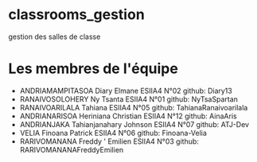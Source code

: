 # classrooms_gestion
gestion des salles de classe

# Les membres de l'équipe
   * ANDRIAMAMPITASOA Diary Elmane      ESIIA4 N°02    github: Diary13
   * RANAIVOSOLOHERY Ny Tsanta          ESIIA4 N°01    github: NyTsaSpartan
   * RANAIVOARILALA Tahiana             ESIIA4 N°05    github: TahianaRanaivoarilala
   * ANDRIANARISOA Heriniana Christian  ESIIA4 N°12    github: AinaAris
   * ANDRIANJAKA Tahianjanahary Johnson ESIIA4 N°07    github: ATJ-Dev
   * VELIA Finoana Patrick              ESIIA4 N°06    github: Finoana-Velia
   * RARIVOMANANA Freddy ' Emilien      ESIIA4 N°03    github: RARIVOMANANAFreddyEmilien 
